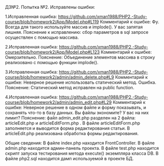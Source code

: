 ﻿
ДЗ№2. Попытка №2. Исправлены ошибки:

1.Исправленная ошибка: https://github.com/xman1988/PHP2.-Study-course/blob/homework2/App/Model.php#L119
Комментарий к ошибке: Фу. Всегда для такого используйте массив и implode(). У вас запятая лишняя. 
Пояснение к исправлению: сбор параметров в sql запросе осуществлен с помощью массива.

2.Исправленная ошибка: https://github.com/xman1988/PHP2.-Study-course/blob/homework2/App/Model.php#L123
Комментарий к ошибке: Омерзительно. 
Пояснение: Объединение элементов массива в строку реализовано с помощью функции implode().

3.Исправленная ошибка: https://github.com/xman1988/PHP2.-Study-course/blob/homework2/admin/admin_delete.php#L9
Комментарий к ошибке: Неверное решение использовать статический метод. Ошибка. 
Пояснение: Статический метод исправлен на public function.

4.Исправленная ошибка: https://github.com/xman1988/PHP2.-Study-course/blob/homework2/admin/admin_edit.php#L29
Комментарий к ошибке: Неверное решение в одном файле и форму показывать, и сохранять что-то в базу данных. Вы файлы экономите? У вас на них лимит?
Пояснение: файл admin_edit.php разделен на 2 файла: articleEdit.php и articleEditForm.php . В файле articleEditForm.php заполняется и выводится форма редактирования статьи. В articleEdit.php реализована обработка формы редактирования.

Общие сведения:
В файле index.php находится FrontController.
В файле admin.php находится админ-панель проекта.
В файле test.php находится скрипт запуска тестирования метода execute() экземпляра класса DB.
В файле php2.sql находится дамп используемой в проекте БД.



